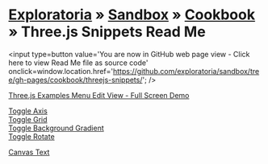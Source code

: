 [Exploratoria]( http://exploratoria.github.io ) &raquo; [Sandbox]( http://exploratoria.github.io/sandbox/ ) &raquo; [Cookbook]( http://exploratoria.github.io/sandbox/cookbook/ ) &raquo;
Three.js Snippets Read Me
===

<span style=display:none; >[You are now in GitHub source code view - click here to view Read Me file as a web page]( http://exploratoria.github.io/sandbox/cookbook/threejs-snippets/index.html "View file as a web page." ) </span>
<input type=button value='You are now in GitHub web page view - Click here to view Read Me file as source code' onclick=window.location.href='https://github.com/exploratoria/sandbox/tree/gh-pages/cookbook/threejs-snippets/'; />

[Three.js Examples Menu Edit View - Full Screen Demo]( http://exploratoria.github.io/sandbox/cookbook/threejs-snippets/threejs-snippets-menu-edit-view/dev/index.html )  

[Toggle Axis]( ./snippets/threejs-snippet-toggle-axis-v-0-1-0.html )  
[Toggle Grid]( ./snippets/threejs-snippet-toggle-grid-v-0-1-0.html )  
[Toggle Background Gradient]( ./snippets/threejs-snippet-toggle-background-gradient-v-0-1-0.html )  
[Toggle Rotate]( ./snippets/threejs-snippet-toggle-rotate-v-0-1-0.html )  

[Canvas Text]( ./snippets/threejs-snippet-canvas-text-v-0-1-0.html )  